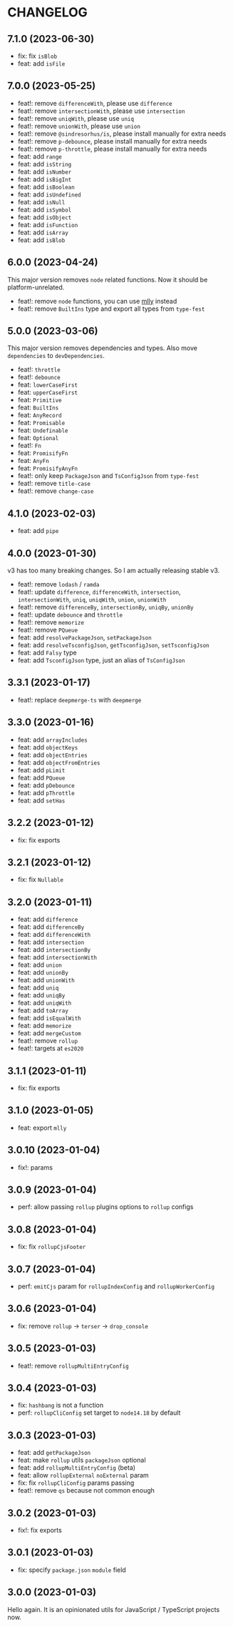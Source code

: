 # CHANGELOG

## 7.1.0 (2023-06-30)

- fix: fix `isBlob`
- feat: add `isFile`

## 7.0.0 (2023-05-25)

- feat!: remove `differenceWith`, please use `difference`
- feat!: remove `intersectionWith`, please use `intersection`
- feat!: remove `uniqWith`, please use `uniq`
- feat!: remove `unionWith`, please use `union`
- feat!: remove `@sindresorhus/is`, please install manually for extra needs
- feat!: remove `p-debounce`, please install manually for extra needs
- feat!: remove `p-throttle`, please install manually for extra needs
- feat: add `range`
- feat: add `isString`
- feat: add `isNumber`
- feat: add `isBigInt`
- feat: add `isBoolean`
- feat: add `isUndefined`
- feat: add `isNull`
- feat: add `isSymbol`
- feat: add `isObject`
- feat: add `isFunction`
- feat: add `isArray`
- feat: add `isBlob`

## 6.0.0 (2023-04-24)

This major version removes `node` related functions. Now it should be platform-unrelated.

- feat!: remove `node` functions, you can use [mlly](https://unjs.io/mlly) instead
- feat!: remove `BuiltIns` type and export all types from `type-fest`

## 5.0.0 (2023-03-06)

This major version removes dependencies and types. Also move `dependencies` to `devDependencies`.

- feat!: `throttle`
- feat!: `debounce`
- feat: `lowerCaseFirst`
- feat: `upperCaseFirst`
- feat: `Primitive`
- feat: `BuiltIns`
- feat: `AnyRecord`
- feat: `Promisable`
- feat: `Undefinable`
- feat: `Optional`
- feat!: `Fn`
- feat: `PromisifyFn`
- feat: `AnyFn`
- feat: `PromisifyAnyFn`
- feat!: only keep `PackageJson` and `TsConfigJson` from `type-fest`
- feat!: remove `title-case`
- feat!: remove `change-case`

## 4.1.0 (2023-02-03)

- feat: add `pipe`

## 4.0.0 (2023-01-30)

v3 has too many breaking changes. So I am actually releasing stable v3.

- feat!: remove `lodash` / `ramda`
- feat!: update `difference`, `differenceWith`, `intersection`, `intersectionWith`, `uniq`, `uniqWith`, `union`, `unionWith`
- feat!: remove `differenceBy`, `intersectionBy`, `uniqBy`, `unionBy`
- feat!: update `debounce` and `throttle`
- feat!: remove `memorize`
- feat!: remove `PQueue`
- feat: add `resolvePackageJson`, `setPackageJson`
- feat: add `resolveTsconfigJson`, `getTsconfigJson`, `setTsconfigJson`
- feat: add `Falsy` type
- feat: add `TsconfigJson` type, just an alias of `TsConfigJson`

## 3.3.1 (2023-01-17)

- feat!: replace `deepmerge-ts` with `deepmerge`

## 3.3.0 (2023-01-16)

- feat: add `arrayIncludes`
- feat: add `objectKeys`
- feat: add `objectEntries`
- feat: add `objectFromEntries`
- feat: add `pLimit`
- feat: add `PQueue`
- feat: add `pDebounce`
- feat: add `pThrottle`
- feat: add `setHas`

## 3.2.2 (2023-01-12)

- fix: fix exports

## 3.2.1 (2023-01-12)

- fix: fix `Nullable`

## 3.2.0 (2023-01-11)

- feat: add `difference`
- feat: add `differenceBy`
- feat: add `differenceWith`
- feat: add `intersection`
- feat: add `intersectionBy`
- feat: add `intersectionWith`
- feat: add `union`
- feat: add `unionBy`
- feat: add `unionWith`
- feat: add `uniq`
- feat: add `uniqBy`
- feat: add `uniqWith`
- feat: add `toArray`
- feat: add `isEqualWith`
- feat: add `memorize`
- feat: add `mergeCustom`
- feat!: remove `rollup`
- feat!: targets at `es2020`

## 3.1.1 (2023-01-11)

- fix: fix exports

## 3.1.0 (2023-01-05)

- feat: export `mlly`

## 3.0.10 (2023-01-04)

- fix!: params

## 3.0.9 (2023-01-04)

- perf: allow passing `rollup` plugins options to `rollup` configs

## 3.0.8 (2023-01-04)

- fix: fix `rollupCjsFooter`

## 3.0.7 (2023-01-04)

- perf: `emitCjs` param for `rollupIndexConfig` and `rollupWorkerConfig`

## 3.0.6 (2023-01-04)

- fix: remove `rollup` -> `terser` -> `drop_console`

## 3.0.5 (2023-01-03)

- feat!: remove `rollupMultiEntryConfig`

## 3.0.4 (2023-01-03)

- fix: `hashbang` is not a function
- perf: `rollupCliConfig` set target to `node14.18` by default

## 3.0.3 (2023-01-03)

- feat: add `getPackageJson`
- feat: make `rollup` utils `packageJson` optional
- feat: add `rollupMultiEntryConfig` (beta)
- feat: allow `rollupExternal` `noExternal` param
- fix: fix `rollupCliConfig` params passing
- feat!: remove `qs` because not common enough

## 3.0.2 (2023-01-03)

- fix!: fix exports

## 3.0.1 (2023-01-03)

- fix: specify `package.json` `module` field

## 3.0.0 (2023-01-03)

Hello again. It is an opinionated utils for JavaScript / TypeScript projects now.
